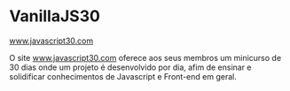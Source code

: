 # VanillaJS30
www.javascript30.com

O site www.javascript30.com oferece aos seus membros um minicurso de 30 dias onde um projeto é desenvolvido por dia,
afim de ensinar e solidificar conhecimentos de Javascript e Front-end em geral.
